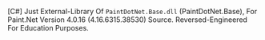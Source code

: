 [C#] Just External-Library Of <code>PaintDotNet.Base.dll</code> (PaintDotNet.Base), For Paint.Net Version 4.0.16 (4.16.6315.38530) Source. Reversed-Engineered For Education Purposes.
